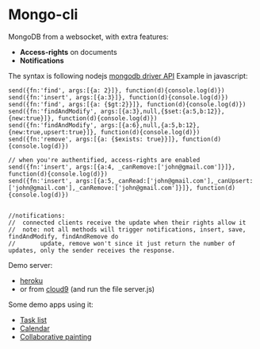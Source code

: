 Mongo-cli
======================

MongoDB from a websocket, with extra features:
 - **Access-rights** on documents
 - **Notifications**

The syntax is following nodejs [mongodb driver API](http://mongodb.github.io/node-mongodb-native/api-generated/collection.html)
Example in javascript:

    send({fn:'find', args:[{a: 2}]}, function(d){console.log(d)})
    send({fn:'insert', args:[{a:3}]}, function(d){console.log(d)})
    send({fn:'find', args:[{a: {$gt:2}}]}, function(d){console.log(d)})
    send({fn:'findAndModify', args:[{a:3},null,{$set:{a:5,b:12}},{new:true}]}, function(d){console.log(d)})
    send({fn:'findAndModify', args:[{a:6},null,{a:5,b:12},{new:true,upsert:true}]}, function(d){console.log(d)})
    send({fn:'remove', args:[{a: {$exists: true}}]}, function(d){console.log(d)})

    // when you're authentified, access-rights are enabled
    send({fn:'insert', args:[{a:4, _canRemove:['john@gmail.com']}]}, function(d){console.log(d)})
    send({fn:'insert', args:[{a:5,_canRead:['john@gmail.com'],_canUpsert:['john@gmail.com'],_canRemove:['john@gmail.com']}]}, function(d){console.log(d)})


    //notifications:
    //  connected clients receive the update when their rights allow it
    //  note: not all methods will trigger notifications, insert, save, findAndModify, findAndRemove do
    //       update, remove won't since it just return the number of updates, only the sender receives the response.

Demo server:
 - [heroku](http://mongo-cli-nodejs.herokuapp.com/)
 - or from [cloud9](https://c9.io/cytr/mongo-cli-nodejs) (and run the file server.js)

Some demo apps using it:
 - [Task list](http://jsbin.com/EduGeZE/latest)
 - [Calendar](http://jsbin.com/UmUbipa/latest)
 - [Collaborative painting](http://jsbin.com/afiMEWa/latest)